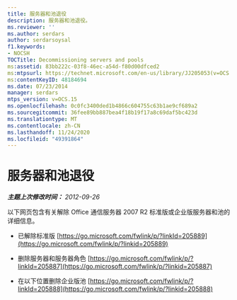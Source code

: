 ```yaml
---
title: 服务器和池退役
description: 服务器和池退役。
ms.reviewer: ''
ms.author: serdars
author: serdarsoysal
f1.keywords:
- NOCSH
TOCTitle: Decommissioning servers and pools
ms:assetid: 83bb222c-03f8-46ec-a54d-f80d00dfced2
ms:mtpsurl: https://technet.microsoft.com/en-us/library/JJ205053(v=OCS.15)
ms:contentKeyID: 48184694
ms.date: 07/23/2014
manager: serdars
mtps_version: v=OCS.15
ms.openlocfilehash: 0c0fc3400ded1b4866c604755c63b1ae9cf689a2
ms.sourcegitcommit: 36fee89bb887bea4f18b19f17a8c69daf5bc423d
ms.translationtype: MT
ms.contentlocale: zh-CN
ms.lasthandoff: 11/24/2020
ms.locfileid: "49391864"
---
```

# <a name="decommissioning-servers-and-pools"></a>服务器和池退役

<div data-xmlns="http://www.w3.org/1999/xhtml">

<div class="topic" data-xmlns="http://www.w3.org/1999/xhtml" data-msxsl="urn:schemas-microsoft-com:xslt" data-cs="https://msdn.microsoft.com/">

<div data-asp="https://msdn2.microsoft.com/asp">



</div>

<div id="mainSection">

<div id="mainBody">

<span> </span>

_**主题上次修改时间：** 2012-09-26_

以下网页包含有关解除 Office 通信服务器 2007 R2 标准版或企业版服务器和池的详细信息。

  - 已解除标准版 [https://go.microsoft.com/fwlink/p/?linkId=205889](https://go.microsoft.com/fwlink/p/?linkid=205889)

  - 删除服务器和服务器角色 [https://go.microsoft.com/fwlink/p/?linkId=205887](https://go.microsoft.com/fwlink/p/?linkid=205887)

  - 在以下位置删除企业版池 [https://go.microsoft.com/fwlink/p/?linkId=205888](https://go.microsoft.com/fwlink/p/?linkid=205888)

</div>

<span> </span>

</div>

</div>

</div>

